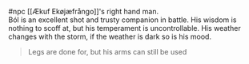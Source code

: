 #npc 
[[Ækuf Ekøjæfrångo]]'s right hand man.   
Ból is an excellent shot and trusty companion in battle. His wisdom is nothing to scoff at, but his temperament is uncontrollable. His weather changes with the storm, if the weather is dark so is his mood.

>Legs are done for, but his arms can still be used